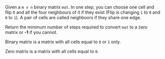 Given a `m x n` binary matrix `mat`. In one step, you can choose one cell and flip it and all the four neighbours of it if they exist (Flip is changing `1` to `0` and `0` to `1`). A pair of cells are called neighboors if they share one edge.

Return the minimum number of steps required to convert `mat` to a zero matrix or **-1** if you cannot.

Binary matrix is a matrix with all cells equal to `0` or `1` only.

Zero matrix is a matrix with all cells equal to `0`.